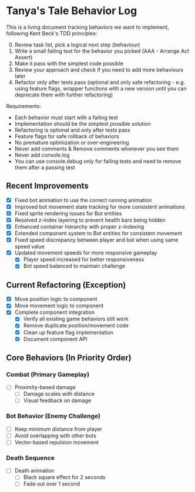 # Tanya's Tale Behavior Log

This is a living document tracking behaviors we want to implement, following Kent Beck's TDD principles:

0. Review task list, pick a logical next step (behaviour)
1. Write a small failing test for the behavior you picked (AAA - Arrange Act Assert)
2. Make it pass with the simplest code possible
3. Review your approach and check if you need to add more behaviours later
4. Refactor only after tests pass (optional and only safe refactoring - e.g. using feature flags, wrapper functions with a new version until you can deprecate them with further refactoring)

Requirements:

- Each behavior must start with a failing test
- Implementation should be the simplest possible solution
- Refactoring is optional and only after tests pass
- Feature flags for safe rollback of behaviors
- No premature optimization or over-engineering
- Never add comments & Remove comments whenever you see them
- Never add console.log
- You can use console.debug only for failing tests and need to remove them after a passing test

## Recent Improvements

- [x] Fixed bot animation to use the correct running animation
- [x] Improved bot movement state tracking for more consistent animations
- [x] Fixed sprite rendering issues for Bot entities
- [x] Resolved z-index layering to prevent health bars being hidden
- [x] Enhanced container hierarchy with proper z-indexing
- [x] Extended component system to Bot entities for consistent movement
- [x] Fixed speed discrepancy between player and bot when using same speed value
- [x] Updated movement speeds for more responsive gameplay
  - [x] Player speed increased for better responsiveness
  - [x] Bot speed balanced to maintain challenge

## Current Refactoring (Exception)

- [x] Move position logic to component
- [x] Move movement logic to component
- [x] Complete component integration
  - [x] Verify all existing game behaviors still work
  - [x] Remove duplicate position/movement code
  - [x] Clean up feature flag implementation
  - [x] Document component API

## Core Behaviors (In Priority Order)

### Combat (Primary Gameplay)

- [ ] Proximity-based damage
  - [ ] Damage scales with distance
  - [ ] Visual feedback on damage

### Bot Behavior (Enemy Challenge)

- [ ] Keep minimum distance from player
- [ ] Avoid overlapping with other bots
- [ ] Vector-based repulsion movement

### Death Sequence

- [ ] Death animation
  - [ ] Black square effect for 2 seconds
  - [ ] Fade out over 1 second
